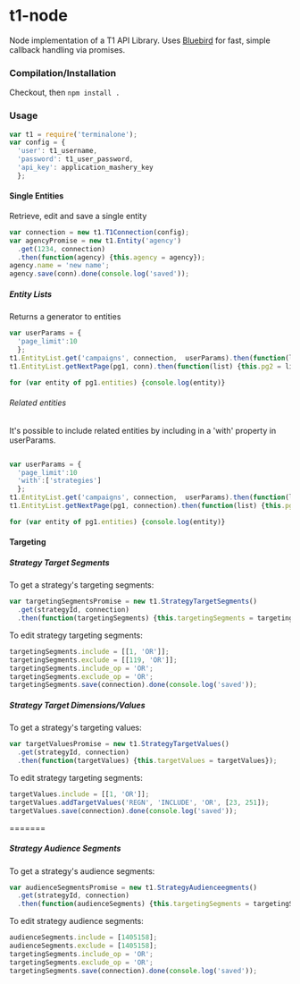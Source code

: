 t1-node
=======

Node implementation of a T1 API Library. Uses [Bluebird](http://bluebirdjs.com/docs/getting-started.html) for fast, simple callback handling via promises.

### Compilation/Installation
Checkout, then `npm install .`

### Usage
``` js
var t1 = require('terminalone');
var config = {
  'user': t1_username,
  'password': t1_user_password,
  'api_key': application_mashery_key
  };
```

#### Single Entities

Retrieve, edit and save a single entity

``` js
var connection = new t1.T1Connection(config);
var agencyPromise = new t1.Entity('agency')
  .get(1234, connection)
  .then(function(agency) {this.agency = agency});
agency.name = 'new name';
agency.save(conn).done(console.log('saved'));
```

##### Entity Lists

Returns a generator to entities

``` js
var userParams = {
  'page_limit':10
  };
t1.EntityList.get('campaigns', connection,  userParams).then(function(list) {this.pg1 = list});
t1.EntityList.getNextPage(pg1, conn).then(function(list) {this.pg2 = list});

for (var entity of pg1.entities) {console.log(entity)}
```


###### Related entities
It's possible to include related entities by including in a 'with' property in userParams.

``` js

var userParams = {
  'page_limit':10
  'with':['strategies']
  };
t1.EntityList.get('campaigns', connection,  userParams).then(function(list) {this.pg1 = list});
t1.EntityList.getNextPage(pg1, connection).then(function(list) {this.pg2 = list});

for (var entity of pg1.entities) {console.log(entity)}
```

#### Targeting

##### Strategy Target Segments
To get a strategy's targeting segments:
``` js
var targetingSegmentsPromise = new t1.StrategyTargetSegments()
  .get(strategyId, connection)
  .then(function(targetingSegments) {this.targetingSegments = targetingSegments});
```  

To edit strategy targeting segments:
``` js
targetingSegments.include = [[1, 'OR']];
targetingSegments.exclude = [[119, 'OR']];
targetingSegments.include_op = 'OR';
targetingSegments.exclude_op = 'OR';
targetingSegments.save(connection).done(console.log('saved'));
```

##### Strategy Target Dimensions/Values
To get a strategy's targeting values:
``` js
var targetValuesPromise = new t1.StrategyTargetValues()
  .get(strategyId, connection)
  .then(function(targetValues) {this.targetValues = targetValues});
```  

To edit strategy targeting segments:
``` js
targetValues.include = [[1, 'OR']];
targetValues.addTargetValues('REGN', 'INCLUDE', 'OR', [23, 251]);
targetValues.save(connection).done(console.log('saved'));
```
=======
##### Strategy Audience Segments
To get a strategy's audience segments:
``` js
var audienceSegmentsPromise = new t1.StrategyAudienceegments()
  .get(strategyId, connection)
  .then(function(audienceSegments) {this.targetingSegments = targetingSegments});
```  

To edit strategy audience segments:
``` js
audienceSegments.include = [1405158];
audienceSegments.exclude = [1405158];
targetingSegments.include_op = 'OR';
targetingSegments.exclude_op = 'OR';
targetingSegments.save(connection).done(console.log('saved'));
```
